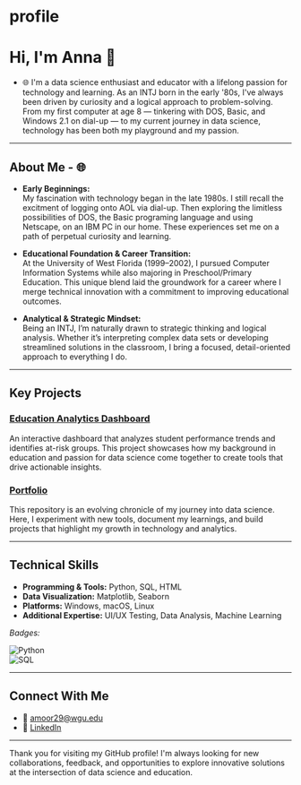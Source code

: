 # profile
# Hi, I'm Anna 👋
- 🌐 
I'm a data science enthusiast and educator with a lifelong passion for technology and learning. As an INTJ born in the early '80s, I've always been driven by curiosity and a logical approach to problem-solving. From my first computer at age 8 — tinkering with DOS, Basic, and Windows 2.1 on dial-up — to my current journey in data science, technology has been both my playground and my passion.

---

## About Me - 🌐 

- **Early Beginnings:**  
  My fascination with technology began in the late 1980s. I still recall the excitment of logging onto AOL via dial-up. Then exploring the limitless possibilities of DOS, the Basic programing language and using Netscape, on an IBM PC in our home. These experiences set me on a path of perpetual curiosity and learning.

- **Educational Foundation & Career Transition:**  
  At the University of West Florida (1999–2002), I pursued Computer Information Systems while also majoring in Preschool/Primary Education. This unique blend laid the groundwork for a career where I merge technical innovation with a commitment to improving educational outcomes.

- **Analytical & Strategic Mindset:**  
  Being an INTJ, I’m naturally drawn to strategic thinking and logical analysis. Whether it’s interpreting complex data sets or developing streamlined solutions in the classroom, I bring a focused, detail-oriented approach to everything I do.

---

## Key Projects

### [Education Analytics Dashboard](https://github.com/alicein1derland/education-analytics-dashboard)
An interactive dashboard that analyzes student performance trends and identifies at-risk groups. This project showcases how my background in education and passion for data science come together to create tools that drive actionable insights.

### [Portfolio](https://github.com/alicein1derland/portfolio)
This repository is an evolving chronicle of my journey into data science. Here, I experiment with new tools, document my learnings, and build projects that highlight my growth in technology and analytics.

---

## Technical Skills

- **Programming & Tools:** Python, SQL, HTML
- **Data Visualization:** Matplotlib, Seaborn
- **Platforms:** Windows, macOS, Linux
- **Additional Expertise:** UI/UX Testing, Data Analysis, Machine Learning

*Badges:*

![Python](https://img.shields.io/badge/Python-3.5%2B-blue.svg)  
![SQL](https://img.shields.io/badge/SQL-ANSI-blue.svg)

---

## Connect With Me

- 📧 [amoor29@wgu.edu](mailto:amoor29@wgu.edu)
- 💼 [LinkedIn](https://linkedin.com/in/annalmoore)

---

Thank you for visiting my GitHub profile! I'm always looking for new collaborations, feedback, and opportunities to explore innovative solutions at the intersection of data science and education.
